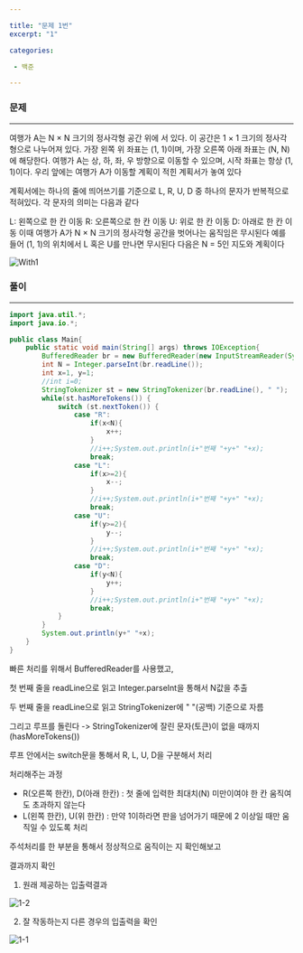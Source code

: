 ```yaml
---

title: "문제 1번"
excerpt: "1"

categories:

 - 백준

---
```


### 문제

---

여행가 A는 N × N 크기의 정사각형 공간 위에 서 있다. 이 공간은 1 × 1 크기의 정사각형으로 나누어져 있다.
가장 왼쪽 위 좌표는 (1, 1)이며, 가장 오른쪽 아래 좌표는 (N, N)에 해당한다.
여행가 A는 상, 하, 좌, 우 방향으로 이동할 수 있으며, 시작 좌표는 항상 (1, 1)이다. 우리 앞에는 여행가 A가
이동할 계획이 적힌 계획서가 놓여 있다

계획서에는 하나의 줄에 띄어쓰기를 기준으로 L, R, U, D 중 하나의 문자가 반복적으로 적혀있다.
각 문자의 의미는 다음과 같다

L: 왼쪽으로 한 칸 이동
R: 오른쪽으로 한 칸 이동
U: 위로 한 칸 이동
D: 아래로 한 칸 이동
이때 여행가 A가 N × N 크기의 정사각형 공간을 벗어나는 움직임은 무시된다
예를 들어 (1, 1)의 위치에서 L 혹은 U를 만나면 무시된다
다음은 N = 5인 지도와 계획이다

![With1](https://user-images.githubusercontent.com/57998468/107729375-1603b200-6d34-11eb-97a9-81f7eddf7d87.png)



### 풀이

---

```java
import java.util.*;
import java.io.*;

public class Main{
    public static void main(String[] args) throws IOException{
        BufferedReader br = new BufferedReader(new InputStreamReader(System.in));
        int N = Integer.parseInt(br.readLine());
        int x=1, y=1;
        //int i=0;
        StringTokenizer st = new StringTokenizer(br.readLine(), " ");
        while(st.hasMoreTokens()) {
            switch (st.nextToken()) {
                case "R":
                    if(x<N){
                        x++;
                    }
                    //i++;System.out.println(i+"번째 "+y+" "+x);
                    break;
                case "L":
                    if(x>=2){
                        x--;
                    }
                    //i++;System.out.println(i+"번째 "+y+" "+x);
                    break;
                case "U":
                    if(y>=2){
                        y--;
                    }
                    //i++;System.out.println(i+"번째 "+y+" "+x);
                    break;
                case "D":
                    if(y<N){
                        y++;
                    }
                    //i++;System.out.println(i+"번째 "+y+" "+x);
                    break;
            }
        }
        System.out.println(y+" "+x);
    }
}
```

빠른 처리를 위해서 BufferedReader를 사용했고, 

첫 번째 줄을 readLine으로 읽고 Integer.parseInt을 통해서 N값을 추출

두 번째 줄을 readLine으로 읽고 StringTokenizer에 " "(공백) 기준으로 자름

그리고 루프를 돌린다 -> StringTokenizer에 잘린 문자(토큰)이 없을 때까지(hasMoreTokens()) 

루프 안에서는 switch문을 통해서 R, L, U, D을 구분해서 처리

처리해주는 과정

- R(오른쪽 한칸), D(아래 한칸) : 첫 줄에 입력한 최대치(N) 미만이여야 한 칸 움직여도 초과하지 않는다
- L(왼쪽 한칸), U(위 한칸) : 만약 1이하라면 판을 넘어가기 때문에 2 이상일 때만 움직일 수 있도록 처리





주석처리를 한 부분을 통해서 정상적으로 움직이는 지 확인해보고

결과까지 확인

1. 원래 제공하는 입출력결과

![1-2](https://user-images.githubusercontent.com/57998468/107851440-37a48c80-6e4d-11eb-9a83-b72dc0c63f03.png)

2. 잘 작동하는지 다른 경우의 입출력을 확인

![1-1](https://user-images.githubusercontent.com/57998468/107851429-2a879d80-6e4d-11eb-812c-26e586052b1f.png)




